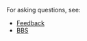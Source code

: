For asking questions, see:

* [Feedback](http://feedback.deepin.org/)
* [BBS](http://bbs.deepin.org/)